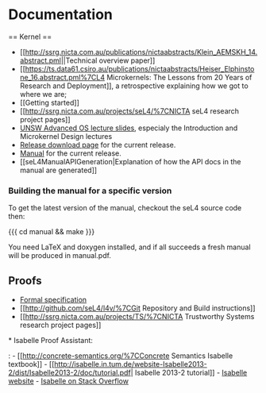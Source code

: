 # Documentation
 == Kernel ==

  -   \[\[<http://ssrg.nicta.com.au/publications/nictaabstracts/Klein_AEMSKH_14.abstract.pml>||Technical
      overview paper\]\]
  -   \[\[<https://ts.data61.csiro.au/publications/nictaabstracts/Heiser_Elphinstone_16.abstract.pml%7CL4>
      Microkernels: The Lessons from 20 Years of Research and
      Deployment\]\], a retrospective explaining how we got to where we
      are;
  -   \[\[Getting started\]\]
  -   \[\[<http://ssrg.nicta.com.au/projects/seL4/%7CNICTA> seL4
      research project pages\]\]
  -   [UNSW Advanced OS lecture slides](https://www.cse.unsw.edu.au/~cs9242/14/lectures/), especialy the Introduction and
      Microkernel Design lectures
  -   [Release download page](https://github.com/seL4/seL4/releases/latest) for the current release.
  -   [Manual](http://sel4.systems/Info/Docs/seL4-manual-latest.pdf)
      for the current release.
  -   \[\[seL4ManualAPIGeneration|Explanation of how the API docs in the
      manual are generated\]\]

### Building the manual for a specific version


To get the latest version of the manual, checkout the seL4 source code
then:

{{{ cd manual && make }}}

You need LaTeX and doxygen installed, and if all succeeds a fresh manual
will be produced in manual.pdf.

## Proofs


  -   [Formal specification](http://sel4.systems/Info/Docs/seL4-spec.pdf)
  -   \[\[<http://github.com/seL4/l4v/%7CGit> Repository and Build
      instructions\]\]
  -   \[\[<http://ssrg.nicta.com.au/projects/TS/%7CNICTA> Trustworthy
      Systems research project pages\]\]
 
  \* Isabelle Proof Assistant:
 
  :   -   \[\[<http://concrete-semantics.org/%7CConcrete> Semantics
          Isabelle textbook\]\]
      -   \[\[<http://isabelle.in.tum.de/website-Isabelle2013-2/dist/Isabelle2013-2/doc/tutorial.pdf>|
          Isabelle 2013-2 tutorial\]\]
      -   [Isabelle website](http://isabelle.in.tum.de/)
      -   [Isabelle on Stack Overflow](http://stackoverflow.com/questions/tagged/isabelle)
 

